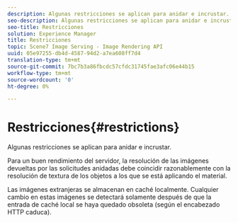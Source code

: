 ```yaml
---
description: Algunas restricciones se aplican para anidar e incrustar.
seo-description: Algunas restricciones se aplican para anidar e incrustar.
seo-title: Restricciones
solution: Experience Manager
title: Restricciones
topic: Scene7 Image Serving - Image Rendering API
uuid: 05e97255-db4d-4587-94d2-a7ea608ff7d4
translation-type: tm+mt
source-git-commit: 7bc7b3a86fbcdc57cfdc31745fae3afc06e44b15
workflow-type: tm+mt
source-wordcount: '0'
ht-degree: 0%

---
```



# Restricciones{#restrictions}

Algunas restricciones se aplican para anidar e incrustar.

Para un buen rendimiento del servidor, la resolución de las imágenes devueltas por las solicitudes anidadas debe coincidir razonablemente con la resolución de textura de los objetos a los que se está aplicando el material.

Las imágenes extranjeras se almacenan en caché localmente. Cualquier cambio en estas imágenes se detectará solamente después de que la entrada de caché local se haya quedado obsoleta (según el encabezado HTTP caduca).

